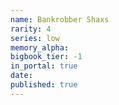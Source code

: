 ```yaml
---
name: Bankrobber Shaxs
rarity: 4
series: low
memory_alpha:
bigbook_tier: -1
in_portal: true
date:
published: true
---
```



